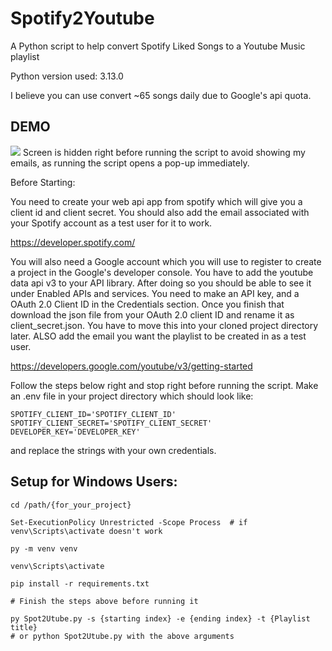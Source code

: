 # Spotify2Youtube

A Python script to help convert Spotify Liked Songs to a Youtube Music playlist

Python version used: 3.13.0

I believe you can use convert ~65 songs daily due to Google's api quota.
## DEMO
<img src="it works.gif"/>
Screen is hidden right before running the script to avoid showing my emails, as running the script opens a pop-up immediately.


Before Starting:

You need to create your web api app from spotify which will give you a client id and client secret. You should also add the email associated with your Spotify account as a test user for it to work.

https://developer.spotify.com/

You will also need a Google account which you will use to register to create a project in the Google's developer console. 
You have to add the youtube data api v3 to your API library. After doing so you should
be able to see it under Enabled APIs and services.
You need to make an API key, and a OAuth 2.0 Client ID in the Credentials section. 
Once you finish that download the json file from your OAuth 2.0 client ID and rename it as client_secret.json. 
You have to move this into your cloned project directory later.
ALSO add the email you want the playlist to be created in as a test user.

https://developers.google.com/youtube/v3/getting-started

Follow the steps below right and stop right before running the script. Make an .env file in your project directory which should look like: 
```
SPOTIFY_CLIENT_ID='SPOTIFY_CLIENT_ID'
SPOTIFY_CLIENT_SECRET='SPOTIFY_CLIENT_SECRET'
DEVELOPER_KEY='DEVELOPER_KEY'

```
and replace the strings with your own credentials.

## Setup for Windows Users:

```
cd /path/{for_your_project}

Set-ExecutionPolicy Unrestricted -Scope Process  # if venv\Scripts\activate doesn't work

py -m venv venv

venv\Scripts\activate

pip install -r requirements.txt

# Finish the steps above before running it 

py Spot2Utube.py -s {starting index} -e {ending index} -t {Playlist title} 
# or python Spot2Utube.py with the above arguments
```

